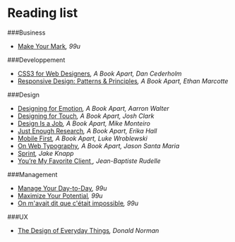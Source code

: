 Reading list
=================

###Business

* [Make Your Mark](http://99u.com/book/making-an-impact)*, 99u*


###Developpement

* [CSS3 for Web Designers](https://abookapart.com/products/css3-for-web-designers)*, A Book Apart, Dan Cederholm*
* [Responsive Design: Patterns & Principles](https://abookapart.com/products/responsive-design-patterns-principles)*, A Book Apart, Ethan Marcotte*

###Design

* [Designing for Emotion](https://abookapart.com/products/designing-for-emotion)*, A Book Apart, Aarron Walter*
* [Designing for Touch](https://abookapart.com/products/designing-for-touch)*, A Book Apart, Josh Clark*
* [Design Is a Job](https://abookapart.com/products/design-is-a-job)*, A Book Apart, Mike Monteiro*
* [Just Enough Research](https://abookapart.com/products/just-enough-research)*, A Book Apart, Erika Hall*
* [Mobile First](https://abookapart.com/products/mobile-first)*, A Book Apart, Luke Wroblewski*
* [On Web Typography](https://abookapart.com/products/on-web-typography)*, A Book Apart, Jason Santa Maria*
* [Sprint](https://www.thesprintbook.com/)*, Jake Knapp*
* [You’re My Favorite Client ](https://abookapart.com/products/youre-my-favorite-client)*, Jean-Baptiste Rudelle*


###Management

* [Manage Your Day-to-Day](http://99u.com/book/manage-your-day-to-day-2)*, 99u*
* [Maximize Your Potential](http://99u.com/book/maximize-your-potential)*, 99u*
* [On m'avait dit que c'était impossible](https://www.amazon.fr/mavait-dit-que-c%C3%A9tait-impossible/dp/2234078954)*, 99u*

###UX

* [The Design of Everyday Things](https://www.jnd.org/books/design-of-everyday-things-revised.html)*, Donald Norman*

